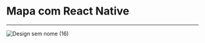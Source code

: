 # Mapa com React Native

<hr>

![Design sem nome (16)](https://user-images.githubusercontent.com/85812823/195743161-967343b4-b056-4e7e-8cea-5da130edc694.png)

